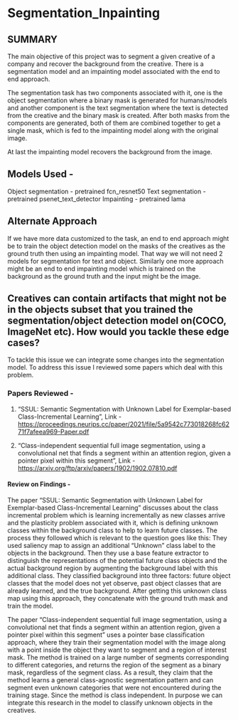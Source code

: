 ﻿# Segmentation_Inpainting
 
## SUMMARY
The main objective of this project was to segment a given creative of a company and recover the background from the creative. There is a segmentation model and an impainting model associated with the end to end approach.

The segmentation task has two components associated with it, one is the object segmentation where a binary mask is generated for humans/models and another component is the text segmentation where the text is detected from the creative and the binary mask is created. After both masks from the components are generated, both of them are combined together to get a single mask, which is fed to the impainting model along with the original image.

At last the impainting model recovers the background from the image.

## Models Used -
Object segmentation - pretrained fcn_resnet50
Text segmentation - pretrained psenet_text_detector
Impainting - pretrained lama

## Alternate Approach

If we have more data customized to the task, an end to end approach might be to train the object detection model on the masks of the creatives as the ground truth then using an impainting model. That way we will not need 2 models for segmentation for text and object. Similarly one more approach might be an end to end impainting model which is trained on the background as the ground truth and the input might be the image. 

## Creatives can contain artifacts that might not be in the objects subset that you trained the segmentation/object detection model on(COCO, ImageNet etc). How would you tackle these edge cases?
To tackle this issue we can integrate some changes into the segmentation model. To address this issue I reviewed some papers which deal with this problem. 

### Papers Reviewed -

1. “SSUL: Semantic Segmentation with Unknown Label for Exemplar-based Class-Incremental Learning”, Link - https://proceedings.neurips.cc/paper/2021/file/5a9542c773018268fc6271f7afeea969-Paper.pdf

2. “Class-independent sequential full image segmentation, using a convolutional net that finds a segment within an attention region, given a pointer pixel within this segment”, Link - https://arxiv.org/ftp/arxiv/papers/1902/1902.07810.pdf

#### Review on Findings -
The paper “SSUL: Semantic Segmentation with Unknown Label for Exemplar-based Class-Incremental Learning” discusses about the class incremental problem which is learning incrementally as new classes arrive and the plasticity problem associated with it, which is defining unknown classes within the background class to help to learn future classes. The process they followed which is relevant to the question goes like this: They used saliency map to assign an additional “Unknown” class label to the objects in the background. Then they use a base feature extractor to distinguish the representations of the potential future class objects and the actual background region by augmenting the background label with this additional class. They classified background into three factors: future object classes that the model does not yet observe, past object classes that are already learned, and the true background. After getting this unknown class map using this approach, they concatenate with the ground truth mask and train the model.

The paper “Class-independent sequential full image segmentation, using a convolutional net that finds a segment within an attention region, given a pointer pixel within this segment” uses a pointer base classification approach, where they train their segmentation model with the image along with a point inside the object they want to segment and a region of interest mask. The method is trained on a large number of segments corresponding to different categories, and returns the region of the segment as a binary mask, regardless of the segment class. As a result, they claim that the method learns a general class-agnostic segmentation pattern and can segment even unknown categories that were not encountered during the training stage. Since the method is class independent. In purpose we can integrate this research in the model to classify unknown objects in the creatives.
